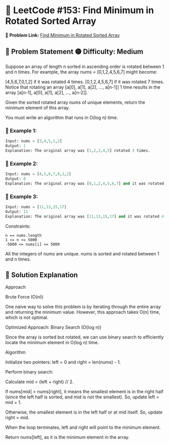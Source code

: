 # 📌 LeetCode #153: Find Minimum in Rotated Sorted Array 
🔗 **Problem Link:** [Find Minimum in Rotated Sorted Array](https://leetcode.com/problems/find-minimum-in-rotated-sorted-array/)  

## 🚀 Problem Statement  🟡 **Difficulty:** Medium
Suppose an array of length n sorted in ascending order is rotated between 1 and n times. For example, the array nums = [0,1,2,4,5,6,7] might become:

[4,5,6,7,0,1,2] if it was rotated 4 times.
[0,1,2,4,5,6,7] if it was rotated 7 times.
Notice that rotating an array [a[0], a[1], a[2], ..., a[n-1]] 1 time results in the array [a[n-1], a[0], a[1], a[2], ..., a[n-2]].

Given the sorted rotated array nums of unique elements, return the minimum element of this array.

You must write an algorithm that runs in O(log n) time.

### 🔹 Example 1:  
```python
Input: nums = [3,4,5,1,2]
Output: 1
Explanation: The original array was [1,2,3,4,5] rotated 3 times.
```
### 🔹 Example 2:  

```python
Input: nums = [4,5,6,7,0,1,2]
Output: 0
Explanation: The original array was [0,1,2,4,5,6,7] and it was rotated 4 times.
```
### 🔹 Example 3:  

```python
Input: nums = [11,13,15,17]
Output: 11
Explanation: The original array was [11,13,15,17] and it was rotated 4 times.
```
Constraints:
```
n == nums.length
1 <= n <= 5000
-5000 <= nums[i] <= 5000

```
All the integers of nums are unique.
nums is sorted and rotated between 1 and n times.

 ## 🚀 Solution Explanation  
 Approach

Brute Force (O(n))

One naive way to solve this problem is by iterating through the entire array and returning the minimum value. However, this approach takes O(n) time, which is not optimal.

Optimized Approach: Binary Search (O(log n))

Since the array is sorted but rotated, we can use binary search to efficiently locate the minimum element in O(log n) time.

Algorithm

Initialize two pointers: left = 0 and right = len(nums) - 1.

Perform binary search:

Calculate mid = (left + right) // 2.

If nums[mid] > nums[right], it means the smallest element is in the right half (since the left half is sorted, and mid is not the smallest). So, update left = mid + 1.

Otherwise, the smallest element is in the left half or at mid itself. So, update right = mid.

When the loop terminates, left and right will point to the minimum element.

Return nums[left], as it is the minimum element in the array.




  

 
